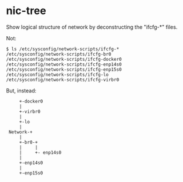 nic-tree
========

Show logical structure of network by deconstructing the "ifcfg-*" files.

Not:

	$ ls /etc/sysconfig/network-scripts/ifcfg-*
	/etc/sysconfig/network-scripts/ifcfg-br0
	/etc/sysconfig/network-scripts/ifcfg-docker0
	/etc/sysconfig/network-scripts/ifcfg-enp14s0
	/etc/sysconfig/network-scripts/ifcfg-enp15s0
	/etc/sysconfig/network-scripts/ifcfg-lo
	/etc/sysconfig/network-scripts/ifcfg-virbr0

But, instead:
```
	 +-docker0
	 |
	 +-virbr0
	 |
	 +-lo
	 |
 Network-+
	 |
	 +-br0-+
	 |     |
	 |     +- enp14s0
	 |
	 +-enp14s0
	 |
	 +-enp15s0
```
